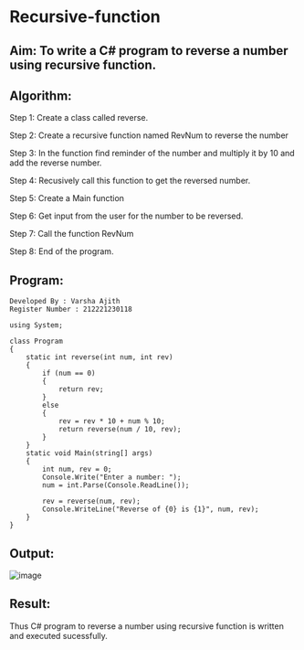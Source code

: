 # Recursive-function

## Aim: To write a C# program to reverse a number using recursive function.

## Algorithm:
Step 1:
Create a class called reverse.

Step 2:
Create a recursive function named RevNum to reverse the number

Step 3:
In the function find reminder of the number and multiply it by 10 and add the reverse number.

Step 4:
Recusively call this function to get the reversed number.

Step 5:
Create a Main function

Step 6:
Get input from the user for the number to be reversed.

Step 7:
Call the function RevNum

Step 8:
End of the program.
## Program:
```
Developed By : Varsha Ajith
Register Number : 212221230118
```
```
using System;

class Program
{
    static int reverse(int num, int rev)
    {
        if (num == 0)
        {
            return rev;
        }
        else
        {
            rev = rev * 10 + num % 10;
            return reverse(num / 10, rev);
        }
    }
    static void Main(string[] args)
    {
        int num, rev = 0;
        Console.Write("Enter a number: ");
        num = int.Parse(Console.ReadLine());

        rev = reverse(num, rev);
        Console.WriteLine("Reverse of {0} is {1}", num, rev);
    }
}
```
## Output:
![image](https://github.com/VarshaAjith1110/Recursive-function/assets/94222288/6f6eee9f-87c0-4476-ae82-ebe92828f08e)

## Result:
Thus C# program to reverse a number using recursive function is written and executed sucessfully.
